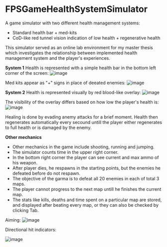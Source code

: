 # FPSGameHealthSystemSimulator
 
A game simulator with two different health management systems: 
 - Standard health bar + med-kits 
 - CoD-like red tunnel vision indication of low health + regenerative health
 
This simulator served as an online lab environment for my master thesis which investigates the relationship between implemented health management system and the player's experiences.

**System 1**
Health is represented with a simple health bar in the bottom left corner of the screen:
![image](https://github.com/user-attachments/assets/d8921a5e-cbae-4490-a455-1e11b923fa3e)

Med kits appear as "+" signs in place of deeated enemies:
![image](https://github.com/user-attachments/assets/f9ff01d3-5433-4fcd-a9cd-f01080b193c8)

**System 2**
Health is represented visually by red blood-like overlay:
![image](https://github.com/user-attachments/assets/65705f0d-4464-43b2-875a-6641af7d6524)

The visibility of the overlay differs based on how low the player's health is:
![image](https://github.com/user-attachments/assets/a041dffe-8276-4b96-8119-15a08c833bb7)

Healing is done by evading anemy attacks for a brief moment. Health then regenerates automatically every secound untill the player either regenerates to full health or is damaged by the enemy.

**Other mechanics**
- Other mechanics in the game include shooting, running and jumping. 
- The simulator counts time in the upper right corner. 
- In the bottom right corner the player can see current and max ammo of his weapon.
- After player dies, he respawns in the starting points, but the enemies he defeated before do not respawn.
- The objective of the garma is to defeat all 20 enemies in each of total 3 maps.
- The player cannot progress to the next map untill he finishes the current map.
- The stats like kills, deaths and time spent on a particular map are stored, and displayed after beating every map, 
  or they can also be checked by clicking Tab.

Aiming:
![image](https://github.com/user-attachments/assets/98f68878-ed51-4fc0-a4a5-42cd490882f1)

Directional hit indicators:

![image](https://github.com/user-attachments/assets/7797324b-83cc-460b-9212-25da90ab2f5a)



